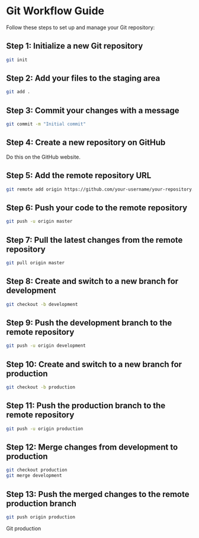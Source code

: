 

# Git Workflow Guide

Follow these steps to set up and manage your Git repository:

## Step 1: Initialize a new Git repository
```sh
git init
```

## Step 2: Add your files to the staging area
```sh
git add .
```

## Step 3: Commit your changes with a message
```sh
git commit -m "Initial commit"
```

## Step 4: Create a new repository on GitHub
Do this on the GitHub website.

## Step 5: Add the remote repository URL
```sh
git remote add origin https://github.com/your-username/your-repository.git
```

## Step 6: Push your code to the remote repository
```sh
git push -u origin master
```

## Step 7: Pull the latest changes from the remote repository
```sh
git pull origin master
```

## Step 8: Create and switch to a new branch for development
```sh
git checkout -b development
```

## Step 9: Push the development branch to the remote repository
```sh
git push -u origin development
```

## Step 10: Create and switch to a new branch for production
```sh
git checkout -b production
```

## Step 11: Push the production branch to the remote repository
```sh
git push -u origin production
```

## Step 12: Merge changes from development to production
```sh
git checkout production
git merge development
```

## Step 13: Push the merged changes to the remote production branch
```sh
git push origin production
```


Git production

